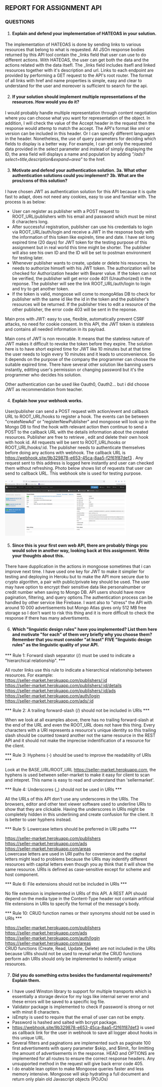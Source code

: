 ## REPORT FOR ASSIGNMENT API

### QUESTIONS
1. #### Explain and defend your implementation of HATEOAS in your solution.
The implementation of HATEOAS is done by sending links to various resources that belong to what is requested. All JSOn response bodies returned by this API tool contain the _links field that user can use to do different actions. With HATEOAS, the user can get both the data and the actions related with the data itsefl. The _links field includes itsefl and linked resources together with it's description and url. Links to each endpoint are provided by performing a GET request to the API's root router. The format of all links with href and name properties is simple, easy and clear to understand for the user and moreover is sufficient to search for the api. 

2. #### If your solution should implement multiple representations of the resources. How would you do it?
I would probably handle multiple representation through content negotiation where you can choose what you want for representation of the object. In addition, I will check the value of the Accept header in the request then the response would attemp to match the accept. The API's format like xml or version can be included in this header. Or I can specify different languages in the header. Nonetheless, the use of query parameters for deciding which fields to display is a better way. For example, I can get only the requested data provided in the select parameter and instead of simply displaying the ID, the area field will displays a name and population by adding _"/ads?select=title,description&expand=area"_ to the href.

3. #### Motivate and defend your authentication solution. 3a. What other authentication solutions could you implement? 3b. What are the pros/cons of this solution?
I have chosen JWT as authentication solution for this API because it is quite fast to adapt, does not need any cookies, easy to use and familiar with. The process is as below:
- User can register as publisher with a POST request to ROOT_URL/publishers with his email and password which must be minst 8 characters long.
- After successful registration, publisher can use his credentials to login via ROOT_URL/auth/login and receive a JWT in the response body with the information of this token like expireIn, time and date. I have set long expired time (20 days) for JWT token for the testing purpose of this assignment but in real world this time might be shorter. The publisher will also see his own ID and the ID will be set to postman environment for testing later.
- Whenever publisher wants to create, update or delete his resources, he needs to authorize himsefl with his JWT token. The authorization will be checked for Authorization header with Bearer value. If the token can not be verified, the publisher will get error code 401 (Unauthorized) in the reponse. The publisher will see the link ROOT_URL/auth/login to login and try to get another token.
- If the token is valid, mongoose will come to mongoAtlas DB to check for publisher with the same id like the id in the token and the publisher's resources will be returned. If the publisher tries to edit a resource of the other publisher, the error code 403 will be sent in the reponse.

Main pros with JWT: easy to use, flexible, automatically prevent CSRF attacks, no need for cookie consent. In this API, the JWT token is stateless and contains all needed information in its payload. 

Main cons of JWT is non revocable. It means that the stateless nature of JWT makes it difficult to revoke the token before they expire. The solution here is to have short expired time for JWT like 10 minutes but at that time the user needs to login every 10 minutes and it leads to unconvenience. So it depends on the purpose of the company the programmer can choose the suitable expired time. There have several other solution like banning users instantly, editting user's permission or changing password but it's the programmer who decides his solution.

Other authentication can be used like Oauth0, Oauth2... but i did choose JWT as recommendation from teacher.

4. #### Explain how your webhook works.

User/publisher can send a POST request with action/event and callback URL to ROOT_URL/hooks to register a hook. The events can be between "createNewAd" or "registerNewPublisher" and mongoose will look up in the Mongo DB to find the hook with relevant action then continue to send a POST to the callback URL with the details information about the created resources. Publisher are free to retrieve , edit and delete their own hook with hook id. All requests will be sent to ROOT_URL/hooks or ROOT_URL/hooks/:id. The publisher needs to authenticate themselves before doing any actions with webhook. The callback URL is https://webhook.site/9b329878-e653-45ca-8aa5-f2f61f87def3 . Any request sent to this address is logged here instantly and user can checked them without refreshing. Photo below shows list of requests that user can send to callback URL. This webhook site is used for testing purpose. 


[<img src="./webhook_img/hook.PNG" width="400" alt="Webhook Site with requests"/>](./webhook_img/hook.PNG)


5. #### Since this is your first own web API, there are probably things you would solve in another way, looking back at this assignment. Write your thoughts about this.
There have dupplication in the actions in mongoose sometimes that i can improve next time. I have used one key for JWT to make it simplier for testing and deploying in Heroku but to make the API more secure due to crypto algorithm, a pair with public/private key should be used. The user may have option to encrypt their sensitive data like personalnumber or credit number when saving to Mongo DB. API users should have more pagination, filtering, and query options.The authentication process can be handled by other service like Firebase. I want also to "stress" the API with around 10 000 advertisements but Mongo Atlas gives only 512 MB free storage so I don't want to risk this thing and it is more difficult to check the response if there has many advertisments. 

6. #### Which "linguistic design rules" have you implemented? List them here and motivate "for each" of them very briefly why you choose them? Remember that you must consider "at least" FIVE "linguistic design rules" as the linguistic quality of your API.
*** Rule 1: Forward slash separator (/) must be used to indicate a "hierarchical relationship". ***

All router links use this rule to indicate a hierarchical relationship between resources. For example: <br />
https://seller-market.herokuapp.com/publishers/:id <br />
https://seller-market.herokuapp.com/publishers/:id/details <br />
https://seller-market.herokuapp.com/publishers/:id/ads <br />
https://seller-market.herokuapp.com/auth/login <br />
https://seller-market.herokuapp.com/ads/:id <br />

*** Rule 2: A trailing forward-slash (/) should not be included in URIs ***

When we look at all examples above, there has no trailing forward-slash at the end of the URL and even the ROOT_URL does not have this thing. Every characters with a URI represents a resource's unique identity so this trailing slash should be counted toward another not the same resource in the REST API and it should not make the imprecise indentification of a resource for the client.

*** Rule 3: Hyphens (-) should be used to improve the readability of URIs ***

Look at the BASE_URL/ROOT_URL https://seller-market.herokuapp.com, the hyphens is used between seller-market to make it easy for client to scan and intepret. This name is easy to read and understand than 'sellermarket'.

*** Rule 4:  Underscores (_) should not be used in URIs ***

All the URLs of this API don't use any underscores in the URIs. The browsers, editor and other text viewer software used to underline URIs to show that they are clickable. Having the underscores in URIs might be completely hidden  in this underlining and create confusion for the client. It is better to user hyphens instead.

*** Rule 5:  Lowercase letters should be preferred in URI paths ***

https://seller-market.herokuapp.com/publishers <br />
https://seller-market.herokuapp.com/ads <br />
https://seller-market.herokuapp.com/areas <br />
Lowercase letters are used in URI paths for covenience and the capital letters might lead to problems because the URIs may indentify different resources with capital letters even though you ay think that it will show the same resource. URIs is defined as case-sensitive except for scheme and host component.

*** Rule 6:  File extensions should not be included in URIs ***

No file extension is implemented in URIs of this API. A REST API should depend on the media type in the Content-Type header not contain artificial file extensions in URIs to specify the format of the message's body.

*** Rule 10:   CRUD function names or their synonyms should not be used in URIs ***

https://seller-market.herokuapp.com/publishers <br />
https://seller-market.herokuapp.com/ads <br />
https://seller-market.herokuapp.com/auth/login <br />
https://seller-market.herokuapp.com/areas <br />
CRUD functions (Create, Read, Update, Delete) are not included in the URIs because URIs should not be used to reveal what the CRUD functions perform adn URIs should only be implemented to indentify unique resources. 

7. #### Did you do something extra besides the fundamental requirements? Explain them.
- I have used Winston library to support for multiple transports which is essentially a storage device for my logs like internal server error and these errors will be saved to a specific log file.
- Validator package is implemented to check if password is strong or not with minst 8 characters. 
- isEmpty is used to require that the email of user can not be empty. 
- Password is hashed and salted with bcrypt package.
- https://webhook.site/9b329878-e653-45ca-8aa5-f2f61f87def3 is used as callback link for the user in webhook to save all logger about hooks in this unique URL.
- Several filters and paginations are implemented such as paginate 100 first advertisments with query parameter $skip_ and $limit_ for limitting the amount of advertisements in the response. HEAD and OPTIONS are implemented for all routes to ensure the correct response headers. Any unsupported method in the request will give back error code 405. 
- I do enable lean option to make Mongoose queries faster and less memory intensive. Mongoose will skip hydrating a full document and return only plain old Javascript objects (POJOs)

